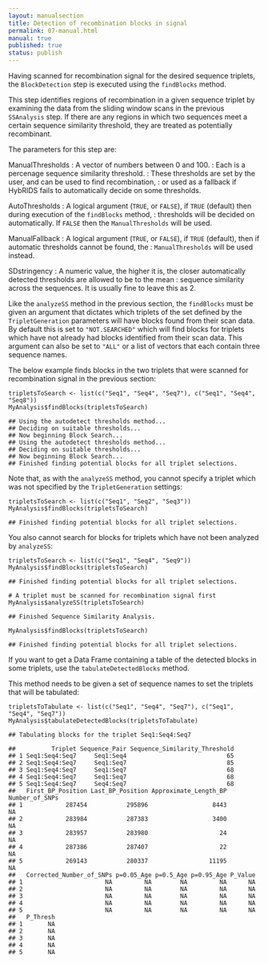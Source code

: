 ```yaml
---
layout: manualsection
title: Detection of recombination blocks in signal
permalink: 07-manual.html
manual: true
published: true
status: publish
---
```

 

 
Having scanned for recombination signal for the desired sequence triplets, the `BlockDetection` step is executed using the `findBlocks` method.
 
This step identifies regions of recombination in a given sequence triplet by examining the data from the sliding window scans in the previous `SSAnalysis` step. If there are any regions in which two sequences meet a certain sequence similarity threshold, they are treated as potentially recombinant.
 
The parameters for this step are:
 
ManualThresholds
  : A vector of numbers between 0 and 100.
  : Each is a percenage sequence similarity threshold.
  : These thresholds are set by the user, and can be used to find recombination,
  : or used as a fallback if HybRIDS fails to automatically decide on some thresholds.
  
AutoThresholds
  : A logical argument (`TRUE`, or `FALSE`), if `TRUE` (default) then during execution of the `findBlocks` method,
  : thresholds will be decided on automatically. If `FALSE` then the `ManualThresholds` will be used.
  
ManualFallback
  : A logical argument (`TRUE`, or `FALSE`), if `TRUE` (default), then if automatic thresholds cannot be found, the
  : `ManualThresholds` will be used instead.
  
SDstringency
  : A numeric value, the higher it is, the closer automatically detected thresholds are allowed to be to the mean
  : sequence similarity across the sequences. It is usually fine to leave this as 2.
  
Like the `analyzeSS` method in the previous section, the `findBlocks` must be given an argument that dictates which triplets of the set defined by the `TripletGeneration` parameters will have blocks found from their scan data.
By default this is set to `"NOT.SEARCHED"` which will find blocks for triplets which have not already had blocks identified from their scan data. This argument can also be set to `"ALL"` or a list of vectors that each contain three sequence names.
 
The below example finds blocks in the two triplets that were scanned for recombination signal in the previous section:

    tripletsToSearch <- list(c("Seq1", "Seq4", "Seq7"), c("Seq1", "Seq4", "Seq8"))
    MyAnalysis$findBlocks(tripletsToSearch)

    ## Using the autodetect thresholds method...
    ## Deciding on suitable thresholds...
    ## Now beginning Block Search...
    ## Using the autodetect thresholds method...
    ## Deciding on suitable thresholds...
    ## Now beginning Block Search...
    ## Finished finding potential blocks for all triplet selections.
 
Note that, as with the `analyzeSS` method, you cannot specify a triplet which was not specified by the `TripletGeneration` settings:
 

    tripletsToSearch <- list(c("Seq1", "Seq2", "Seq3"))
    MyAnalysis$findBlocks(tripletsToSearch)

    ## Finished finding potential blocks for all triplet selections.
 
You also cannot search for blocks for triplets which have not been analyzed by `analyzeSS`:

    tripletsToSearch <- list(c("Seq1", "Seq4", "Seq9"))
    MyAnalysis$findBlocks(tripletsToSearch)

    ## Finished finding potential blocks for all triplet selections.

    # A triplet must be scanned for recombination signal first
    MyAnalysis$analyzeSS(tripletsToSearch)

    ## Finished Sequence Similarity Analysis.

    MyAnalysis$findBlocks(tripletsToSearch)

    ## Finished finding potential blocks for all triplet selections.
 
If you want to get a Data Frame containing a table of the detected blocks in some triplets, use the `tabulateDetectedBlocks` method.
 
This method needs to be given a set of sequence names to set the triplets that will be tabulated:
 

    tripletsToTabulate <- list(c("Seq1", "Seq4", "Seq7"), c("Seq1", "Seq4", "Seq7"))
    MyAnalysis$tabulateDetectedBlocks(tripletsToTabulate)

    ## Tabulating blocks for the triplet Seq1:Seq4:Seq7

    ##          Triplet Sequence_Pair Sequence_Similarity_Threshold
    ## 1 Seq1:Seq4:Seq7     Seq1:Seq4                            65
    ## 2 Seq1:Seq4:Seq7     Seq1:Seq7                            85
    ## 3 Seq1:Seq4:Seq7     Seq1:Seq7                            68
    ## 4 Seq1:Seq4:Seq7     Seq1:Seq7                            68
    ## 5 Seq1:Seq4:Seq7     Seq4:Seq7                            68
    ##   First_BP_Position Last_BP_Position Approximate_Length_BP Number_of_SNPs
    ## 1            287454           295896                  8443             NA
    ## 2            283984           287383                  3400             NA
    ## 3            283957           283980                    24             NA
    ## 4            287386           287407                    22             NA
    ## 5            269143           280337                 11195             NA
    ##   Corrected_Number_of_SNPs p=0.05_Age p=0.5_Age p=0.95_Age P_Value
    ## 1                       NA         NA        NA         NA      NA
    ## 2                       NA         NA        NA         NA      NA
    ## 3                       NA         NA        NA         NA      NA
    ## 4                       NA         NA        NA         NA      NA
    ## 5                       NA         NA        NA         NA      NA
    ##   P_Thresh
    ## 1       NA
    ## 2       NA
    ## 3       NA
    ## 4       NA
    ## 5       NA
 
 
 
 
